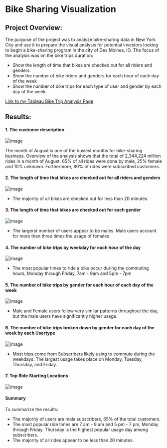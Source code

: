 # Bike Sharing Visualization

## Project Overview: 
The purpose of the project was to analyze bike-sharing data in New York City and use it to prepare the visual analysis for potential investors looking to begin a bike-sharing program in the city of Des Moines, IO. The focus of the analysis was on the bike trips duration:
* Show the length of time that bikes are checked out for all riders and genders
* Show the number of bike riders and genders for each hour of each day of the week
* Show the number of bike trips for each type of user and gender by each day of the week.

[Link to my Tableau Bike Trip Analysis Page](https://public.tableau.com/app/profile/laura.hemydin/viz/M14Challenge-BikeSharingProject/BikeTripAnalysis?publish=yes)
## Results:
#### 1. The customer description
![image](https://user-images.githubusercontent.com/100629325/191112620-7bf640da-4f0a-46d1-b9ee-d61dd35425af.png)

The month of August is one of the busiest months for bike-sharing business. Overview of the analysis shows that the total of 2,344,224 million rides in a month of August. 65% of all rides were done by male, 25% female and 10% unknown. Furthermore, 80% of rides were subscribed customers. 
#### 2. The length of time that bikes are checked out for all riders and genders
![image](https://user-images.githubusercontent.com/100629325/189809665-38dfe388-42d1-4797-9db6-9e27574e7d4d.png)
* The majority of all bikes are checked out for less than 20 minutes. 
#### 3. The length of time that bikes are checked out for each gender
![image](https://user-images.githubusercontent.com/100629325/189811628-94038dc9-18cf-423b-b467-210d060bf341.png)
* The largerst number of users appear to be males. Male users account for more than three times the usage of females
#### 4. The number of bike trips by weekday for each hour of the day
![image](https://user-images.githubusercontent.com/100629325/189812378-20f969f1-e504-404a-9c0c-5518c5a48704.png)
* The most popular times to ride a bike occur during the commuting hours, Monday through Friday, 7am - 9am and 5pm - 7pm
#### 5. The number of bike trips by gender for each hour of each day of the week
![image](https://user-images.githubusercontent.com/100629325/189813264-683e592a-db84-4cb1-8c76-10662a30a32b.png)
* Male and Female users follow very similar patterns throughout the day, but the male users have significantly higher usage.
#### 6. The number of bike trips broken down by gender for each day of the week by each Usertype
![image](https://user-images.githubusercontent.com/100629325/189813884-675ef97a-af40-4f24-bd3b-c2cc178400da.png)
* Most trips come from Subscribers likely using to commute during the weekdays. The largest usage takes place on Monday, Tuesday, Thursday, and Friday. 

#### 7. Top Ride Starting Locations
![image](https://user-images.githubusercontent.com/100629325/191113391-60e7b5b1-65f2-4915-b1a2-10c36dcf835d.png)

#### Summary
To summarize the results:
* The majority of users are male subscribers, 65% of the total customers.
* The most popular ride times are 7 am - 9 am and 5 pm - 7 pm, Monday through Friday. Thursday is the highest popular usage day among subscribers. 
* The majority of all rides appear to be less than 20 minutes. 

